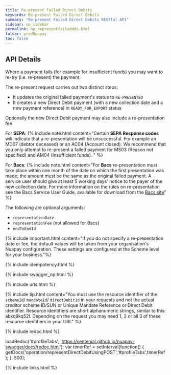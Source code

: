 ```yaml
---
title: Re-present Failed Direct Debits
keywords: Re-present Failed Direct Debits
summary: "Re-present Failed Direct Debits RESTful API"
sidebar: np_sidebar
permalink: np_representfaileddds.html
folder: prodNuapay
toc: false
---
```


## API Details

Where a payment fails (for example for insufficient funds) you may want to re-try (i.e. re-present) the payment.

The re-present request carries out two distinct steps:

* It updates the original failed payment's status to `RE-PRESENTED`
* It creates a new Direct Debit payment (with a new collection date and a new payment reference) in `READY_FOR_EXPORT` status

Optionally the new Direct Debit payment may also include a re-presentation fee

For **SEPA**:
{% include note.html content="Certain **SEPA Response codes** will indicate that a re-presentation will be unsuccessful. For example an MD07 (debtor deceased) or an AC04 (Account closed). We recommend that you only attempt to re-present a failed payment for MS03 (Reason not specified) and AM04 (Insufficient funds). " %}

For **Bacs**:
{% include note.html content="For **Bacs** re-presentation must take place within one month of the date on which the first presentation was made; the amount must be the same as the original failed payment. A service user should give at least 5 working days' notice to the payer of the new collection date. For more information on the rules on re-presentation see the Bacs Service User Guide, available for download from the [Bacs site](https://www.bacs.co.uk/)" %}

The following are optional arguments:

* `representationDate`
* `representationFee` (not allowed for Bacs)
* `endToEndId`

{% include important.html content="If you do not specify a re-presentation date or fee, the default values will be taken from your organisation's Nuapay configuration. These settings are configured at the Scheme level for your business."%}

{% include idempotency.html %}


{% include swagger_np.html %}

{% include urls.html %}

{% include tip.html content="You must use the resource identifier of the `schemeId`/ `mandateId`/ `directDebitId` in your requests and not the actual creditor scheme ID/SUN or Unique Mandate Reference or Direct Debit identifier. Resource identifiers are short alphanumeric strings, similar to this: abxq9kq52l. Depending on the request you may need 1, 2 or all 3 of these resource identifiers in your URI." %}

<ul id="profileTabs" class="nav nav-tabs">


</ul>

{% include redoc.html %}

loadRedoc('#profileTabs', 'https://sentenial.github.io/nuapay-swagger/docs/redoc.html');
var timerRef = setInterval(function() { getDocs('operation/representDirectDebitUsingPOST','#profileTabs',timerRef); }, 500);


</script>


<div id="mydiv"></div>
</div>
</div>

{% include links.html %}
